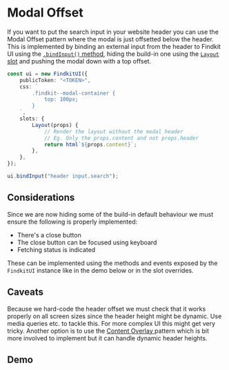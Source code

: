 # Modal Offset

If you want to put the search input in your website header you can use the Modal
Offset pattern where the modal is just offsetted below the header. This is
implemented by binding an external input from the header to Findkit UI using the
[`.bindInput()` method](/ui/api/#bindInput), hiding the build-in one using the
[`Layout` slot](/ui/slot-overrides/slots#layout) and pushing the modal down
with a top offset.

```ts
const ui = new FindkitUI({
	publicToken: "<TOKEN>",
	css: `
		.findkit--modal-container {
			top: 100px;
		}
	`,
	slots: {
		Layout(props) {
			// Render the layout without the modal header
			// Eg. Only the props.content and not props.header
			return html`${props.content}`;
		},
	},
});

ui.bindInput("header input.search");
```

## Considerations

Since we are now hiding some of the build-in default behaviour we must ensure
the following is properly implemented:

- There's a close button
- The close button can be focused using keyboard
- Fetching status is indicated

These can be implemented using the methods and events exposed by the `FindkitUI`
instance like in the demo below or in the slot overrides.

## Caveats

Because we hard-code the header offset we must check that it works properly on
all screen sizes since the header height might be dynamic. Use media queries
etc. to tackle this. For more complex UI this might get very tricky. Another
option is to use the [Content Overlay ](content-overlay) pattern which is bit
more involved to implement but it can handle dynamic header heights.

## Demo

<Codesandbox example="modal-offset" />

